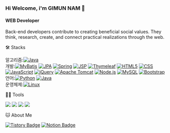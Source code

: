 ### Hi Welcome, i'm GIMUN NAM 👋

#### WEB Developer
Back-end developers contribute to creating beneficial social values. 
They think, research, create, and connect practical realizations through the web.


🛠️ Stacks

알고리즘:[![Java](https://img.shields.io/badge/Java-007396?style=flat-square&logo=java&logoColor=white)](https://www.java.com/)
<br>
개발:[![MyBatis](https://img.shields.io/badge/MyBatis-43853D?style=flat-square&logo=mybatis&logoColor=white)](링크)
[![JPA](https://img.shields.io/badge/JPA-007396?style=flat-square&logo=java&logoColor=white)](링크)
[![Spring](https://img.shields.io/badge/Spring-6DB33F?style=flat-square&logo=spring&logoColor=white)](링크)
[![JSP](https://img.shields.io/badge/JSP-007396?style=flat-square&logo=java&logoColor=white)](링크)
[![Thymeleaf](https://img.shields.io/badge/Thymeleaf-005F0F?style=flat-square&logo=thymeleaf&logoColor=white)](링크)
[![HTML5](https://img.shields.io/badge/HTML5-E34F26?style=flat-square&logo=html5&logoColor=white)](링크)
[![CSS](https://img.shields.io/badge/CSS-1572B6?style=flat-square&logo=css3&logoColor=white)](링크)
[![JavaScript](https://img.shields.io/badge/JavaScript-F7DF1E?style=flat-square&logo=javascript&logoColor=black)](링크)
[![jQuery](https://img.shields.io/badge/jQuery-0769AD?style=flat-square&logo=jquery&logoColor=white)](링크)
[![Apache Tomcat](https://img.shields.io/badge/Apache%20Tomcat-F8DC75?style=flat-square&logo=apache-tomcat&logoColor=black)](링크)
[![Node.js](https://img.shields.io/badge/Node.js-339933?style=flat-square&logo=node.js&logoColor=white)](링크)
[![MySQL](https://img.shields.io/badge/MySQL-4479A1?style=flat-square&logo=mysql&logoColor=white)](링크)
[![Bootstrap](https://img.shields.io/badge/Bootstrap-7952B3?style=flat-square&logo=bootstrap&logoColor=white)](링크)
<br>
언어:[![Python](https://img.shields.io/badge/Python-3776AB?style=flat-square&logo=python&logoColor=white)](https://www.python.org/)
[![Java](https://img.shields.io/badge/Java-007396?style=flat-square&logo=java&logoColor=white)](https://www.java.com/)
<br>
운영체제:[![Linux](https://img.shields.io/badge/Linux-FCC624?style=flat-square&logo=linux&logoColor=black)](링크)


💪🏼 Tools 

 <img src="https://img.shields.io/badge/Visual Studio Code-007ACC?style=flat-square&logo=Visual Studio Code&logoColor=white"/> <img src="https://img.shields.io/badge/GitHub-181717?style=flat-square&logo=GitHub&logoColor=white"/> <img src="https://img.shields.io/badge/Eclipse IDE-2C2255?style=flat-square&logo=Eclipse IDE&logoColor=white"/> <img src="https://img.shields.io/badge/IntelliJ IDEA-000000?style=flat-square&logo=IntelliJ IDEA&logoColor=white"/> 


🐱 About Me

  [![Tistory Badge](https://img.shields.io/badge/Tistory-FF5722?style=flat-square&logo=tistory&logoColor=white)](https://gimuncoding.tistory.com/)
[![Notion Badge](https://img.shields.io/badge/Notion-000000?style=flat-square&logo=Notion&logoColor=white&link=https://subsequent-cough-ba2.notion.site/2e487be90dcf4fc09653884f88c88b4a?pvs=4
)](https://www.notion.so/569d3c329abb45f19d9939f48ae679b7)

<!--
**Hongmebuilding/Hongmebuilding** is a ✨ _special_ ✨ repository because its `README.md` (this file) appears on your GitHub profile.

Here are some ideas to get you started:

- 🔭 I’m currently working on ...
- 🌱 I’m currently learning ...
- 👯 I’m looking to collaborate on ...
- 🤔 I’m looking for help with ...
- 💬 Ask me about ...
- 📫 How to reach me: ...
- 😄 Pronouns: ...
- ⚡ Fun fact: ...
-->
